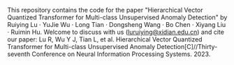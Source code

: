 This repository contains the code for the paper "Hierarchical Vector Quantized Transformer for Multi-class Unsupervised Anomaly Detection" by Ruiying Lu · YuJie Wu · Long Tian · Dongsheng Wang · Bo Chen · Xiyang Liu · Ruimin Hu.
Welcome to discuss with us (luruiying@xidian.edu.cn) and cite our paper:
Lu R, Wu Y J, Tian L, et al. Hierarchical Vector Quantized Transformer for Multi-class Unsupervised Anomaly Detection[C]//Thirty-seventh Conference on Neural Information Processing Systems. 2023.
